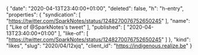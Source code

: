 {
  "date": "2020-04-13T23:40:00+01:00",
  "deleted": false,
  "h": "h-entry",
  "properties": {
    "syndication": [
      "https://twitter.com/SparkNotes/status/1248270076752650245"
    ],
    "name": [
      "Like of @SparkNotes's tweet"
    ],
    "published": [
      "2020-04-13T23:40:00+01:00"
    ],
    "like-of": [
      "https://twitter.com/SparkNotes/status/1248270076752650245"
    ]
  },
  "kind": "likes",
  "slug": "2020/04/12xjq",
  "client_id": "https://indigenous.realize.be"
}
